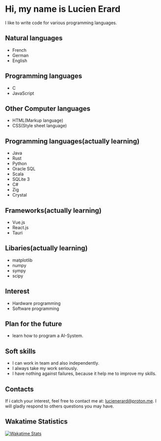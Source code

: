 # Hi, my name is Lucien Erard
I like to write code for various programming languages.

## Natural languages
- French
- German
- English
  
## Programming languages
- C
- JavaScript

## Other Computer languages
- HTML(Markup language)
- CSS(Style sheet language)

## Programming languages(actually learning)
- Java
- Rust
- Python
- Oracle SQL
- Scala
- SQLite 3 
- C#
- Zig
- Crystal

## Frameworks(actually learning)
- Vue.js
- React.js
- Tauri

## Libaries(actually learning)
- matplotlib
- numpy
- sympy
- scipy

## Interest
- Hardware programming
- Software programming

## Plan for the future
- learn how to program a AI-System.

## Soft skills 
- I can work in team and also independently.
- I always take my work seriously.
- I have nothing against failures, because it help me to improve my skills.

## Contacts
If i catch your interest, feel free to contact me at: lucienerard@proton.me.
I will gladly respond to others questions you may have.

## Wakatime Statistics
[![Wakatime Stats](https://github-readme-stats.vercel.app/api/wakatime?username=erardlucien&theme=white&hide=properties,yaml,text,jshell,batchfile,json,git+config,gitignore+file,IDEA_MODULE,CLASS,CSV,PHP&langs_count=15)](https://wakatime.com/@erardlucien)

